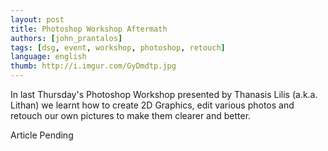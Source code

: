 ```yaml
---
layout: post
title: Photoshop Workshop Aftermath
authors: [john_prantalos]
tags: [dsg, event, workshop, photoshop, retouch]
language: english
thumb: http://i.imgur.com/GyDmdtp.jpg
---
```

In last Thursday's Photoshop Workshop presented by Thanasis Lilis (a.k.a.
Lithan) we learnt how to create 2D Graphics, edit various photos and retouch
our own pictures to make them clearer and better.

Article Pending
